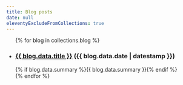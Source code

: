 ```yaml
---
title: Blog posts
date: null
eleventyExcludeFromCollections: true
---
```


<ul>
{% for blog in collections.blog %}
  <li>
    <h3><a href="{{ blog.url }}">{{ blog.data.title }}</a> ({{ blog.data.date | datestamp }})</h3>
    {% if blog.data.summary %}{{ blog.data.summary }}{% endif %}
  </li>
{% endfor %}
</ul>
